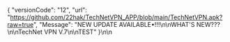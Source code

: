 {
 "versionCode": "12",
  "url":   "https://github.com/22hak/TechNetVPN_APP/blob/main/TechNetVPN.apk?raw=true",
   "Message": "NEW UPDATE AVAILABLE•!!!\n\nWHAT'S NEW???\n\nTechNet VPN V.7\n\nTEST"
   }\n\n
